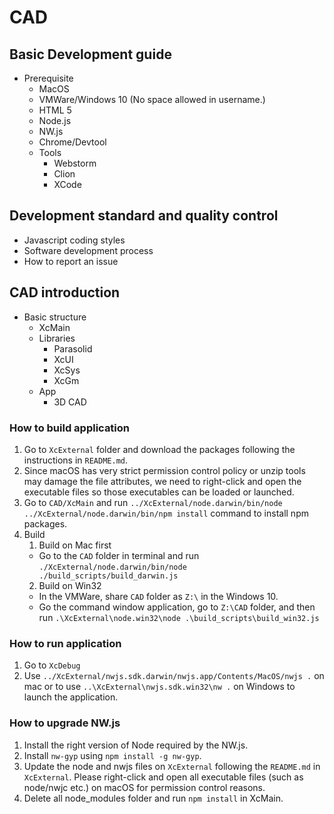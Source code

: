 # CAD

## Basic Development guide

* Prerequisite
  * MacOS
  * VMWare/Windows 10 (No space allowed in username.)
  * HTML 5
  * Node.js
  * NW.js
  * Chrome/Devtool
  * Tools
    * Webstorm
    * Clion
    * XCode

## Development standard and quality control

* Javascript coding styles
* Software development process
* How to report an issue

## CAD introduction

* Basic structure
  * XcMain
  * Libraries
    * Parasolid
    * XcUI
    * XcSys
    * XcGm
  * App
    * 3D CAD

### How to build application

1. Go to `XcExternal` folder and download the packages following the instructions in `README.md`.
2. Since macOS has very strict permission control policy or unzip tools may damage the file attributes, we need to right-click and open the executable files so those executables can be loaded or launched.
3. Go to `CAD/XcMain` and run `../XcExternal/node.darwin/bin/node ../XcExternal/node.darwin/bin/npm install` command to install npm packages.
4. Build
   1. Build on Mac first
     * Go to the `CAD` folder in terminal and run `./XcExternal/node.darwin/bin/node ./build_scripts/build_darwin.js`
   2. Build on Win32
     * In the VMWare, share `CAD` folder as `Z:\` in the Windows 10.
     * Go the command window application, go to `Z:\CAD` folder, and then run `.\XcExternal\node.win32\node .\build_scripts\build_win32.js`

### How to run application

1. Go to `XcDebug`
2. Use `../XcExternal/nwjs.sdk.darwin/nwjs.app/Contents/MacOS/nwjs .` on mac or to use `..\XcExternal\nwjs.sdk.win32\nw .` on Windows to launch the application.

### How to upgrade NW.js

1. Install the right version of Node required by the NW.js.
2. Install `nw-gyp` using `npm install -g nw-gyp`.
3. Update the node and nwjs files on `XcExternal` following the `README.md` in `XcExternal`. Please right-click and open all executable files (such as node/nwjc etc.) on macOS for permission control reasons.
4. Delete all node_modules folder and run `npm install` in XcMain.
